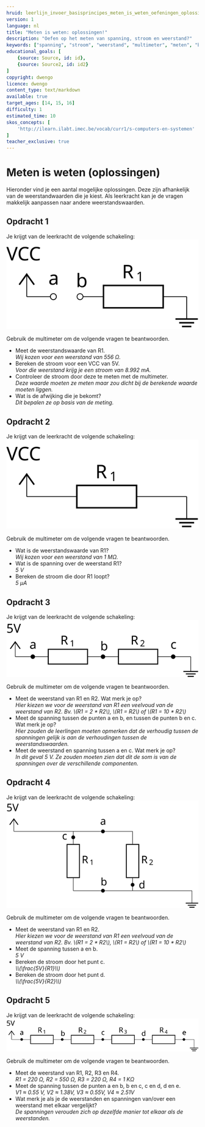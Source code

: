 ```yaml
---
hruid: leerlijn_invoer_basisprincipes_meten_is_weten_oefeningen_oplossingen
version: 1
language: nl
title: "Meten is weten: oplossingen!"
description: "Oefen op het meten van spanning, stroom en weerstand?"
keywords: ["spanning", "stroom", "weerstand", "multimeter", "meten", "basisprincipes", "microcontroller", "µC", "arduino", "dwenguino", "oefening"]
educational_goals: [
    {source: Source, id: id}, 
    {source: Source2, id: id2}
]
copyright: dwengo
licence: dwengo
content_type: text/markdown
available: true
target_ages: [14, 15, 16]
difficulty: 1
estimated_time: 10
skos_concepts: [
    'http://ilearn.ilabt.imec.be/vocab/curr1/s-computers-en-systemen'
]
teacher_exclusive: true
---
```


# Meten is weten (oplossingen)

Hieronder vind je een aantal mogelijke oplossingen. Deze zijn afhankelijk van de weerstandwaarden die je kiest. Als leerkracht kan je de vragen makkelijk aanpassen naar andere weerstandswaarden.

<div class="dwengo-content assignment">
<h2>Opdracht 1</h2>
<p>
    <div>Je krijgt van de leerkracht de volgende schakeling:</div>
    <img src="img/diagram_01.svg"></img>
</p>
<p>
    Gebruik de multimeter om de volgende vragen te beantwoorden.
    <ul>
        <li>Meet de weerstandswaarde van R1.<br><em>Wij kozen voor een weerstand van 556 Ω.</em></li>
        <li>Bereken de stroom voor een VCC van 5V.<br><em>Voor die weerstand krijg je een stroom van 8.992 mA.</em></li>
        <li>Controleer de stroom door deze te meten met de multimeter.<br><em>Deze waarde moeten ze meten maar zou dicht bij de berekende waarde moeten liggen.</em></li>
        <li>Wat is de afwijking die je bekomt?<br><em>Dit bepalen ze op basis van de meting.</em></li>
    </ul>
</p>
</div>

<div class="dwengo-content assignment">
<h2>Opdracht 2</h2>
<p>
    <div>Je krijgt van de leerkracht de volgende schakeling:</div>
    <img src="img/diagram_02.svg"></img>
</p>
<p>
    Gebruik de multimeter om de volgende vragen te beantwoorden.
    <ul>
        <li>Wat is de weerstandswaarde van R1?<br><em>Wij kozen voor een weerstand van 1 MΩ.</em></li>
        <li>Wat is de spanning over de weerstand R1?<br><em>5 V</em></li>
        <li>Bereken de stroom die door R1 loopt?<br><em>5 µA</em></li>
    </ul>
</p>
</div>

<div class="dwengo-content assignment">
<h2>Opdracht 3</h2>
<p>
    <div>Je krijgt van de leerkracht de volgende schakeling:</div>
    <img src="img/diagram_03.svg"></img>
</p>
<p>
    Gebruik de multimeter om de volgende vragen te beantwoorden.
    <ul>
        <li>Meet de weerstand van R1 en R2. Wat merk je op?<br><em>Hier kiezen we voor de weerstand van R1 een veelvoud van de weerstand van R2. Bv. \(R1 = 2 * R2\), \(R1 = R2\) of \(R1 = 10 * R2\)</em></li>
        <li>Meet de spanning tussen de punten a en b, en tussen de punten b en c. Wat merk je op?<br><em>Hier zouden de leerlingen moeten opmerken dat de verhoudig tussen de spanningen gelijk is aan de verhoudingen tussen de weerstandswaarden.</em></li>
        <li>Meet de weerstand en spanning tussen a en c. Wat merk je op?<br><em>In dit geval 5 V. Ze zouden moeten zien dat dit de som is van de spanningen over de verschillende componenten.</em></li>
    </ul>
</p>
</div>

<div class="dwengo-content assignment">
<h2>Opdracht 4</h2>
<p>
    <div>Je krijgt van de leerkracht de volgende schakeling:</div>
    <img src="img/diagram_04.svg"></img>
</p>
<p>
    Gebruik de multimeter om de volgende vragen te beantwoorden.
    <ul>
        <li>Meet de weerstand van R1 en R2.<br><em>Hier kiezen we voor de weerstand van R1 een veelvoud van de weerstand van R2. Bv. \(R1 = 2 * R2\), \(R1 = R2\) of \(R1 = 10 * R2\)</em></li>
        <li>Meet de spanning tussen a en b.<br><em>5 V</em></li>
        <li>Bereken de stroom door het punt c.<br><em>\\(\frac{5V}{R1}\\)</em></li>
        <li>Bereken de stroom door het punt d.<br><em>\\(\frac{5V}{R2}\\)</em></li>
    </ul>
</p>
</div>

<div class="dwengo-content assignment">
<h2>Opdracht 5</h2>
<p>
    <div>Je krijgt van de leerkracht de volgende schakeling:</div>
    <img src="img/diagram_05.svg"></img>
</p>
<p>
    Gebruik de multimeter om de volgende vragen te beantwoorden.
    <ul>
        <li>Meet de weerstand van R1, R2, R3 en R4.<br><em>R1 = 220 Ω, R2 = 550 Ω, R3 = 220 Ω, R4 = 1 KΩ</em></li>
        <li>Meet de spanning tussen de punten a en b, b en c, c en d, d en e.<br><em>V1 ≈ 0.55 V, V2 ≈ 1.38V, V3 ≈ 0.55V, V4 ≈ 2.51V</em></li>
        <li>Wat merk je als je de weerstanden en spanningen van/over een weerstand met elkaar vergelijkt?<br><em>De spanningen verouden zich op dezelfde manier tot elkaar als de weerstanden.</em></li>
    </ul>
</p>
</div>




